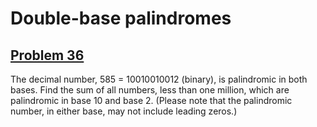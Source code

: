 # Double-base palindromes
## [Problem 36](https://projecteuler.net/problem=36)
The decimal number, 585 = 10010010012 (binary), is palindromic in both bases.
Find the sum of all numbers, less than one million, which are palindromic in base 10 and base 2.
(Please note that the palindromic number, in either base, may not include leading zeros.)
